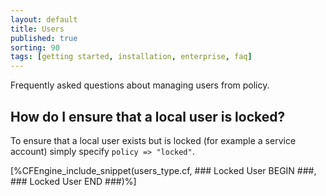 ```yaml
---
layout: default
title: Users
published: true
sorting: 90
tags: [getting started, installation, enterprise, faq]
---
```


Frequently asked questions about managing users from policy.

## How do I ensure that a local user is locked?

To ensure that a local user exists but is locked (for example a service
account) simply specify `policy => "locked"`.

[%CFEngine_include_snippet(users_type.cf, ### Locked User BEGIN ###, ### Locked User END ###)%]

